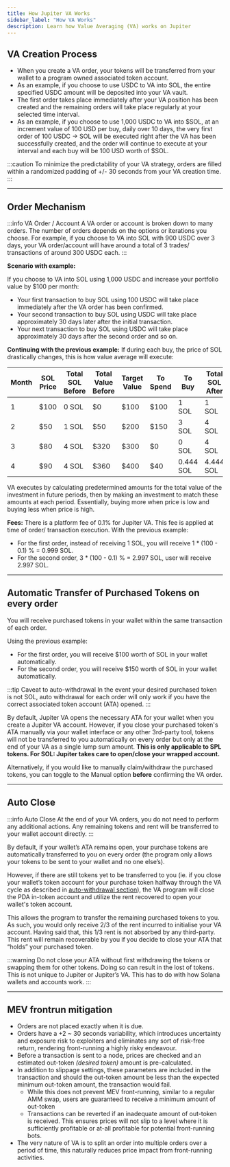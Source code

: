 ```yaml
---
title: How Jupiter VA Works
sidebar_label: "How VA Works"
description: Learn how Value Averaging (VA) works on Jupiter
---
```


<head>
    <title>How Value Averaging Works on Jupiter</title>
    <meta name="twitter:card" content="summary" />
</head>

## VA Creation Process

- When you create a VA order, your tokens will be transferred from your wallet to a program owned associated token account.
- As an example, if you choose to use USDC to VA into SOL, the entire specified USDC amount will be deposited into your VA vault.
- The first order takes place immediately after your VA position has been created and the remaining orders will take place regularly at your selected time interval.
- As an example, if you choose to use 1,000 USDC to VA into $SOL, at an increment value of 100 USD per buy, daily over 10 days, the very first order of 100 USDC -> SOL will be executed right after the VA has been successfully created, and the order will continue to execute at your interval and each buy will be 100 USD worth of $SOL.

:::caution
To minimize the predictability of your VA strategy, orders are filled within a randomized padding of +/- 30 seconds from your VA creation time.
:::

---

## Order Mechanism

:::info VA Order / Account
A VA order or account is broken down to many orders. The number of orders depends on the options or iterations you choose. For example, if you choose to VA into SOL with 900 USDC over 3 days, your VA order/account will have around a total of 3 trades/ transactions of around 300 USDC each.
:::

**Scenario with example:**

If you choose to VA into SOL using 1,000 USDC and increase your portfolio value by $100 per month: 
- Your first transaction to buy SOL using 100 USDC will take place immediately after the VA order has been confirmed.
- Your second transaction to buy SOL using USDC will take place approximately 30 days later after the initial transaction.
- Your next transaction to buy SOL using USDC will take place approximately 30 days after the second order and so on.

**Continuing with the previous example:**
If during each buy, the price of SOL drastically changes, this is how value average will execute:

| Month | SOL Price | Total SOL Before | Total Value Before | Target Value | To Spend | To Buy    | Total SOL After | Total Value After |
| ------|-----------|------------------|--------------------|--------------|----------|-----------|-----------------|------------------ |
| 1     | $100      | 0 SOL            | $0                 | $100         | $100     | 1 SOL     | 1 SOL           | $100              |
| 2     | $50       | 1 SOL            | $50                | $200         | $150     | 3 SOL     | 4 SOL           | $200              |
| 3     | $80       | 4 SOL            | $320               | $300         | $0       | 0 SOL     | 4 SOL           | $320              |
| 4     | $90       | 4 SOL            | $360               | $400         | $40      | 0.444 SOL | 4.444 SOL       | $400              |

VA executes by calculating predetermined amounts for the total value of the investment in future periods, then by making an investment to match these amounts at each period. Essentially, buying more when price is low and buying less when price is high.

**Fees:**
There is a platform fee of 0.1% for Jupiter VA. This fee is applied at time of order/ transaction execution. With the previous example:
- For the first order, instead of receiving 1 SOL, you will receive 1 * (100 - 0.1) % = 0.999 SOL.
- For the second order, 3 * (100 - 0.1) % = 2.997 SOL, user will receive 2.997 SOL.

---

## Automatic Transfer of Purchased Tokens on every order

You will receive purchased tokens in your wallet within the same transaction of each order.

Using the previous example:
- For the first order, you will receive $100 worth of SOL in your wallet automatically.
- For the second order, you will receive $150 worth of SOL in your wallet automatically.

:::tip Caveat to auto-withdrawal
In the event your desired purchased token is not SOL, auto withdrawal for each order will only work if you have the correct associated token account (ATA) opened.
:::

By default, Jupiter VA opens the necessary ATA for your wallet when you create a Jupiter VA account. However, if you close your purchased token's ATA manually via your wallet interface or any other 3rd-party tool, tokens will not be transferred to you automatically on every order but only at the end of your VA as a single lump sum amount. **This is only applicable to SPL tokens. For SOL: Jupiter takes care to open/close your wrapped account.**

Alternatively, if you would like to manually claim/withdraw the purchased tokens, you can toggle to the Manual option **before** confirming the VA order.

---

## Auto Close

:::info Auto Close
At the end of your VA orders, you do not need to perform any additional actions. Any remaining tokens and rent will be transferred to your wallet account directly.
:::

By default, if your wallet’s ATA remains open, your purchase tokens are automatically transferred to you on every order (the program only allows your tokens to be sent to your wallet and no one else’s).

However, if there are still tokens yet to be transferred to you (ie. if you close your wallet’s token account for your purchase token halfway through the VA cycle as described in [auto-withdrawal section](https://station.jup.ag/guides/va/how-va-work#automatic-transfer-of-purchased-tokens-on-every-order)), the VA program will close the PDA in-token account and utilize the rent recovered to open your wallet's token account.

This allows the program to transfer the remaining purchased tokens to you. As such, you would only receive 2/3 of the rent incurred to initialise your VA account. Having said that, this 1/3 rent is not absorbed by any third-party. This rent will remain recoverable by you if you decide to close your ATA that “holds” your purchased token.

:::warning
Do not close your ATA without first withdrawing the tokens or swapping them for other tokens. Doing so can result in the lost of tokens. This is not unique to Jupiter or Jupiter’s VA. This has to do with how Solana wallets and accounts work.
:::

---

## MEV frontrun mitigation

- Orders are not placed exactly when it is due.
- Orders have a +2 ~ 30 seconds variability, which introduces uncertainty and exposure risk to exploiters and eliminates any sort of risk-free return, rendering front-running a highly risky endeavour.
- Before a transaction is sent to a node, prices are checked and an estimated out-token *(desired token)* amount is pre-calculated.
- In addition to slippage settings, these parameters are included in the transaction and should the out-token amount be less than the expected minimum out-token amount, the transaction would fail.
    - While this does not prevent MEV front-running, similar to a regular AMM swap, users are guaranteed to receive a minimum amount of out-token
    - Transactions can be reverted if an inadequate amount of out-token is received. This ensures prices will not slip to a level where it is sufficiently profitable or at-all profitable for potential front-running bots.
- The very nature of VA is to split an order into multiple orders over a period of time, this naturally reduces price impact from front-running activities.